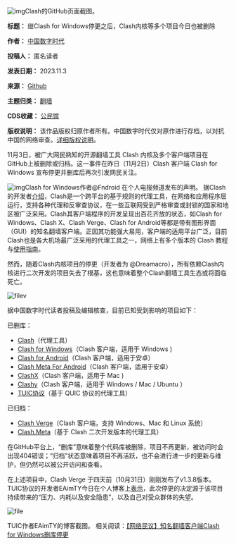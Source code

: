 ![img](https://chinadigitaltimes.net/chinese/files/2023/11/github404Capture.png)Clash的GitHub页面截图。


**标题：** 继Clash for Windows停更之后，Clash内核等多个项目今日也被删除  

**作者：** [中国数字时代](https://chinadigitaltimes.net/space/中国数字时代)  

**投稿人：** 匿名读者  

**发表日期：** 2023.11.3  

**来源：** [Github](https://web.archive.org/web/https://github.com/Dreamacro/clash)  

**主题归类：** [翻墙](https://chinadigitaltimes.net/space/翻墙)  

**CDS收藏：** [公民馆](https://chinadigitaltimes.net/space/%E5%85%AC%E6%B0%91%E9%A6%86)  

**版权说明：** 该作品版权归原作者所有。中国数字时代仅对原作进行存档，以对抗中国的网络审查。[详细版权说明](https://chinadigitaltimes.net/chinese/copyright)。


11月3日，被广大网民熟知的开源翻墙工具 Clash 内核及多个客户端项目在 GitHub上被删除或归档。这一事件在昨日（11月2日）Clash 客户端 Clash for Windows 宣布停更并删库后再次引发网民关注。


![img](https://chinadigitaltimes.net/chinese/files/2023/11/image-1698926711836.png)Clash for Windows作者@Fndroid 在个人电报频道发布的声明。
据Clash的开发者[介绍](https://clash.wiki/)，Clash是一个跨平台的基于规则的代理工具，在网络和应用程序层运行，支持各种代理和反审查协议，在一些互联网受到严格审查或封锁的国家和地区被广泛采用。Clash其客户端程序的开发呈现出百花齐放的状态，如Clash for Windows、Clash X、Clash Verge、Clash for Android等都是带有图形界面（GUI）的知名翻墙客户端。正因其功能强大易用，客户端的适用平台广泛，目前Clash也是各大机场最广泛采用的代理工具之一，网络上有多个版本的 Clash 教程与[使用指南](https://jiasupanda.com/clash-how-to)。


然而，随着Clash内核项目的停更（开发者为 @Dreamacro），所有依赖Clash内核进行二次开发的项目失去了根基，这也意味着整个Clash翻墙工具生态或将面临死亡。


![filev](https://chinadigitaltimes.net/chinese/files/2023/11/image-1699096706256.png)


据中国数字时代读者投稿及编辑核查，目前已知受到影响的项目如下：


已删库：


* [Clash](https://github.com/Dreamacro/clash)（代理工具）
* [Clash for Windows](https://github.com/Fndroid/clash_for_windows_pkg)（Clash 客户端，适用于 Windows )
* [Clash for Android](https://github.com/Kr328/ClashForAndroid)（Clash 客户端，适用于安卓）
* [Clash Meta For Android](https://github.com/MetaCubeX/ClashMetaForAndroid)（Clash 客户端，适用于安卓）
* [ClashX](https://github.com/yichengchen/clashX)（Clash 客户端，适用于 Mac )
* [Clashy](https://github.com/SpongeNobody/Clashy)（Clash 客户端，适用于 Windows / Mac / Ubuntu ）
* [TUIC协议](https://github.com/EAimTY/tuic)（基于 QUIC 协议的代理工具）


已归档：


* [Clash Verge](https://github.com/zzzgydi/clash-verge)（Clash 客户端，支持 Windows、Mac 和 Linux 系统）
* [Clash.Meta](https://github.com/MetaCubeX/Clash.Meta/tree/Meta)（基于 Clash 二次开发版本的代理工具）


在GitHub平台上，“删库”意味着整个代码库被删除，项目不再更新，被访问时会出现404错误；“归档”状态意味着项目不再活跃，也不会进行进一步的更新与维护，但仍然可以被公开访问和查看。


在上述项目中，Clash Verge 于四天前（10月31日）刚刚发布了v1.3.8版本。TUIC协议的开发者EAimTY今日在个人博客上[表示](https://www.eaimty.com/2023/opensource-project-based-on-hormone)，此次停更的决定源于该项目持续带来的“压力、内耗以及安全隐患”，以及自己对受众群体的失望。


![file](https://chinadigitaltimes.net/chinese/files/2023/11/image-1699046071885.png)  

TUIC作者EAimTY的博客截图。
相关阅读：[【网络民议】知名翻墙客户端Clash for Windows删库停更](https://chinadigitaltimes.net/chinese/701751.html)







